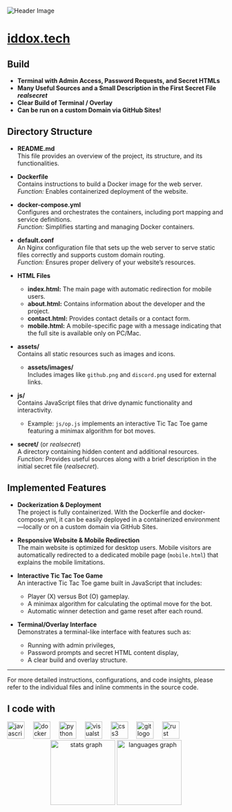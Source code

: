 ![Header Image](https://cdn.discordapp.com/attachments/1295411620935237683/1351707661489410068/Unbenannt.PNG?ex=67db5b5c&is=67da09dc&hm=92371885bad104334953fc195c7ce253ea8a83c85619bf77a6d621e00388877d&)

# [iddox.tech](https://iddox.tech)

## Build

- **Terminal with Admin Access, Password Requests, and Secret HTMLs**
- **Many Useful Sources and a Small Description in the First Secret File _realsecret_**
- **Clear Build of Terminal / Overlay**
- **Can be run on a custom Domain via GitHub Sites!**

## Directory Structure

- **README.md**  
  This file provides an overview of the project, its structure, and its functionalities.

- **Dockerfile**  
  Contains instructions to build a Docker image for the web server.  
  *Function:* Enables containerized deployment of the website.

- **docker-compose.yml**  
  Configures and orchestrates the containers, including port mapping and service definitions.  
  *Function:* Simplifies starting and managing Docker containers.

- **default.conf**  
  An Nginx configuration file that sets up the web server to serve static files correctly and supports custom domain routing.  
  *Function:* Ensures proper delivery of your website’s resources.

- **HTML Files**  
  - **index.html:** The main page with automatic redirection for mobile users.
  - **about.html:** Contains information about the developer and the project.
  - **contact.html:** Provides contact details or a contact form.
  - **mobile.html:** A mobile-specific page with a message indicating that the full site is available only on PC/Mac.

- **assets/**  
  Contains all static resources such as images and icons.
  - **assets/images/**  
    Includes images like `github.png` and `discord.png` used for external links.

- **js/**  
  Contains JavaScript files that drive dynamic functionality and interactivity.
  - Example: `js/op.js` implements an interactive Tic Tac Toe game featuring a minimax algorithm for bot moves.

- **secret/** (or *realsecret*)  
  A directory containing hidden content and additional resources.  
  *Function:* Provides useful sources along with a brief description in the initial secret file (_realsecret_).

## Implemented Features

- **Dockerization & Deployment**  
  The project is fully containerized. With the Dockerfile and docker-compose.yml, it can be easily deployed in a containerized environment—locally or on a custom domain via GitHub Sites.

- **Responsive Website & Mobile Redirection**  
  The main website is optimized for desktop users. Mobile visitors are automatically redirected to a dedicated mobile page (`mobile.html`) that explains the mobile limitations.

- **Interactive Tic Tac Toe Game**  
  An interactive Tic Tac Toe game built in JavaScript that includes:
  - Player (X) versus Bot (O) gameplay.
  - A minimax algorithm for calculating the optimal move for the bot.
  - Automatic winner detection and game reset after each round.

- **Terminal/Overlay Interface**  
  Demonstrates a terminal-like interface with features such as:
  - Running with admin privileges,
  - Password prompts and secret HTML content display,
  - A clear build and overlay structure.


---

For more detailed instructions, configurations, and code insights, please refer to the individual files and inline comments in the source code.


<h2 align="left">I code with</h2>

<div align="left">
  <img src="https://cdn.jsdelivr.net/gh/devicons/devicon/icons/javascript/javascript-original.svg" height="40" alt="javascript logo"  />
  <img width="12" />
  <img src="https://cdn.jsdelivr.net/gh/devicons/devicon/icons/docker/docker-original.svg" height="40" alt="docker logo"  />
  <img width="12" />
  <img src="https://cdn.jsdelivr.net/gh/devicons/devicon/icons/python/python-original.svg" height="40" alt="python logo"  />
  <img width="12" />
  <img src="https://cdn.jsdelivr.net/gh/devicons/devicon/icons/visualstudio/visualstudio-plain.svg" height="40" alt="visualstudio logo"  />
  <img width="12" />
  <img src="https://cdn.jsdelivr.net/gh/devicons/devicon/icons/css3/css3-original.svg" height="40" alt="css3 logo"  />
  <img width="12" />
  <img src="https://cdn.jsdelivr.net/gh/devicons/devicon/icons/git/git-original.svg" height="40" alt="git logo"  />
  <img width="12" />
  <img src="https://cdn.jsdelivr.net/gh/devicons/devicon/icons/rust/rust-original.svg" height="40" alt="rust logo"  />
</div>

<div align="center">
  <img src="https://github-readme-stats.vercel.app/api?username=IddoxLatifi&hide_title=false&hide_rank=false&show_icons=true&include_all_commits=true&count_private=true&disable_animations=false&theme=dracula&locale=en&hide_border=false&order=1" height="150" alt="stats graph"  />
  <img src="https://github-readme-stats.vercel.app/api/top-langs?username=IddoxLatifi&locale=en&hide_title=false&layout=compact&card_width=320&langs_count=5&theme=dracula&hide_border=false&order=2" height="150" alt="languages graph"  />
</div>

